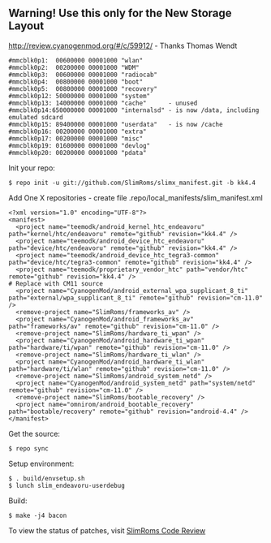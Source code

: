 
Warning!  Use this only for the New Storage Layout 
--------------------------------------------------

http://review.cyanogenmod.org/#/c/59912/ - Thanks Thomas Wendt


    #mmcblk0p1:  00600000 00001000 "wlan"
    #mmcblk0p2:  00200000 00001000 "WDM"
    #mmcblk0p3:  00600000 00001000 "radiocab"
    #mmcblk0p4:  00800000 00001000 "boot"
    #mmcblk0p5:  00800000 00001000 "recovery"
    #mmcblk0p12: 50000000 00001000 "system"
    #mmcblk0p13: 14000000 00001000 "cache"      - unused
    #mmcblk0p14:650000000 00001000 "internalsd" - is now /data, including emulated sdcard
    #mmcblk0p15: 89400000 00001000 "userdata"   - is now /cache
    #mmcblk0p16: 00200000 00001000 "extra"
    #mmcblk0p17: 00200000 00001000 "misc"
    #mmcblk0p19: 01600000 00001000 "devlog"
    #mmcblk0p20: 00200000 00001000 "pdata"

Init your repo:

    $ repo init -u git://github.com/SlimRoms/slimx_manifest.git -b kk4.4

Add One X repositories - create file .repo/local_manifests/slim_manifest.xml

    <?xml version="1.0" encoding="UTF-8"?>
    <manifest>
      <project name="teemodk/android_kernel_htc_endeavoru" path="kernel/htc/endeavoru" remote="github" revision="kk4.4" />
      <project name="teemodk/android_device_htc_endeavoru" path="device/htc/endeavoru" remote="github" revision="kk4.4" />
      <project name="teemodk/android_device_htc_tegra3-common" path="device/htc/tegra3-common" remote="github" revision="kk4.4" />
      <project name="teemodk/proprietary_vendor_htc" path="vendor/htc" remote="github" revision="kk4.4" />
    # Replace with CM11 source
      <project name="CyanogenMod/android_external_wpa_supplicant_8_ti" path="external/wpa_supplicant_8_ti" remote="github" revision="cm-11.0" />
      <remove-project name="SlimRoms/frameworks_av" />
      <project name="CyanogenMod/android_frameworks_av" path="frameworks/av" remote="github" revision="cm-11.0" />
      <remove-project name="SlimRoms/hardware_ti_wpan" />
      <project name="CyanogenMod/android_hardware_ti_wpan" path="hardware/ti/wpan" remote="github" revision="cm-11.0" />
      <remove-project name="SlimRoms/hardware_ti_wlan" />
      <project name="CyanogenMod/android_hardware_ti_wlan" path="hardware/ti/wlan" remote="github" revision="cm-11.0" />
      <remove-project name="SlimRoms/android_system_netd" />
      <project name="CyanogenMod/android_system_netd" path="system/netd" remote="github" revision="cm-11.0" />
      <remove-project name="SlimRoms/bootable_recovery" />
      <project name="omnirom/android_bootable_recovery" path="bootable/recovery" remote="github" revision="android-4.4" />
    </manifest>


Get the source:

    $ repo sync

Setup environment:

    $ . build/envsetup.sh
    $ lunch slim_endeavoru-userdebug

Build:

    $ make -j4 bacon




To view the status of patches, visit [SlimRoms Code Review](http://gerrit.slimroms.net)
